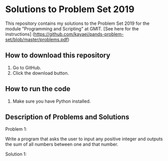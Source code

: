 # Solutions to Problem Set 2019

This repository contains my solutions to the Problem Set 2019 for the module "Programming and Scripting" at GMIT.
[See here for the instructions] (https://github.com/kayaei/pands-problem-set/blob/master/problems.pdf)


## How to download this repository

1. Go to GitHub.
2. Click the download button.

## How to run the code

1. Make sure you have Python installed.

## Description of Problems and Solutions

Problem 1:

Write a program that asks the user to input any positive integer and outputs the 
sum of all numbers between one and that number.

Solution 1:
